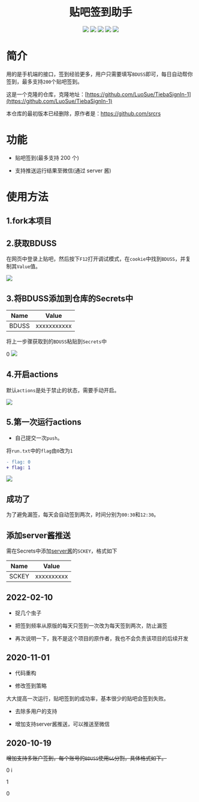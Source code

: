 <div align="center"> 
<h1 align="center">贴吧签到助手</h1>
<img src="https://img.shields.io/github/issues/ShadowDumb/TiebaSignInBackup?color=green">
<img src="https://img.shields.io/github/stars/ShadowDumb/TiebaSignInBackup?color=yellow">
<img src="https://img.shields.io/github/forks/ShadowDumb/TiebaSignInBackup?color=orange">
<img src="https://img.shields.io/github/license/ShadowDumb/TiebaSignInBackup?color=ff69b4">
<img src="https://img.shields.io/github/languages/code-size/ShadowDumb/TiebaSignInBackup?color=blueviolet">
</div>


# 简介 

用的是手机端的接口，签到经验更多，用户只需要填写`BDUSS`即可，每日自动帮你签到，最多支持`200`个贴吧签到。

这是一个克隆的仓库，克隆地址：[https://github.com/LuoSue/TiebaSignIn-1](https://github.com/LuoSue/TiebaSignIn-1)

本仓库的最初版本已经删除，原作者是：https://github.com/srcrs

# 功能

+ 贴吧签到(最多支持 200 个)

+ 支持推送运行结果至微信(通过 server 酱)

# 使用方法

## 1.fork本项目

## 2.获取BDUSS

在网页中登录上贴吧，然后按下`F12`打开调试模式，在`cookie`中找到`BDUSS`，并复制其`Value`值。

![](./assets/获取BDUSS.gif)

## 3.将BDUSS添加到仓库的Secrets中

Name | Value
-|-
BDUSS | xxxxxxxxxxx

将上一步骤获取到的`BDUSS`粘贴到`Secrets`中

0
![](./assets/添加BDUSS.gif)

## 4.开启actions

默认`actions`是处于禁止的状态，需要手动开启。

![](./assets/开启actions.gif)

## 5.第一次运行actions

+ 自己提交一次`push`。

将`run.txt`中的`flag`由`0`改为`1`

```patch
- flag: 0
+ flag: 1
```

![](./assets/运行结果.gif)

## 成功了

为了避免漏签，每天会自动签到两次，时间分别为`00:30`和`12:30`。

## 添加server酱推送

需在Secrets中添加[server酱](http://sc.ftqq.com/)的`SCKEY`，格式如下

Name | Value
-|-
SCKEY | xxxxxxxxxx

## 2022-02-10

+ 捉几个虫子  

+ 把签到频率从原版的每天只签到一次改为每天签到两次，防止漏签

+ 再次说明一下，我不是这个项目的原作者，我也不会负责该项目的后续开发

## 2020-11-01

+ 代码重构

+ 修改签到策略

大大提高一次运行，贴吧签到的成功率，基本很少的贴吧会签到失败。

+ 去除多用户的支持

+ 增加支持server酱推送，可以推送至微信

## 2020-10-19

~~增加支持多账户签到，每个账号的`BDUSS`使用`&&`分割，具体格式如下。~~

0
i

1

0
   
